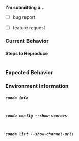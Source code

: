 <!--
Hi!

This is an issue tracker for conda -- the package manager.  File feature requests
for conda here, as well as bug reports about something conda has messed up.

If your issue is a bug report or feature request for:
  * a specific conda package from Anaconda ('defaults' channel):
      ==> file at https://github.com/ContinuumIO/anaconda-issues
  * a specific conda package from conda-forge:
      ==> file at the corresponding feedstock under https://github.com/conda-forge
  * repo.continuum.io access and service:
      ==> file at https://github.com/ContinuumIO/anaconda-issues
  * anaconda.org access and service:
      ==> file at https://anaconda.org/contact/report
  * commands under 'conda build':
      ==> file at https://github.com/conda/conda-build
  * commands under 'conda env':
      ==> please file it here!
  * all other conda commands that start with 'conda':
      ==> please file it here!

-->

**I'm submitting a...**
  - [ ] bug report
  - [ ] feature request


### Current Behavior
<!-- What actually happens?
     If you want to include console output, please use "Steps to Reproduce" below. -->


#### Steps to Reproduce
<!-- If the current behavior is a bug, please provide specific, minimal steps to independently reproduce.
     Include the exact conda commands that reproduce the issue and their output between the ticks below. -->
```

```


### Expected Behavior
<!-- What do you think should happen? -->


### Environment Information
##### `conda info`
<!-- between the ticks below, paste the output of 'conda info' -->
```

```


##### `conda config --show-sources`
<!-- between the ticks below, paste the output of 'conda config --show-sources' -->
```

```


##### `conda list --show-channel-urls`
<!-- between the ticks below, paste the output of 'conda list --show-channel-urls' -->
```

```
